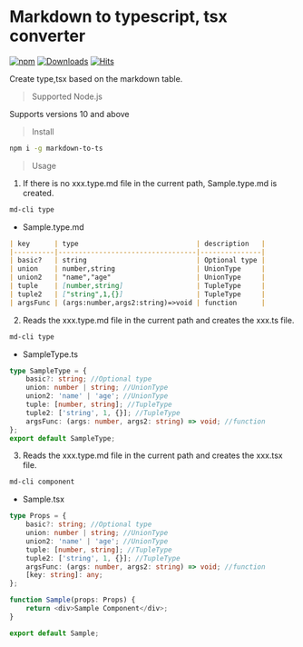 # Markdown to typescript, tsx converter

[![npm](https://img.shields.io/npm/v/markdown-to-ts)](https://www.npmjs.com/package/markdown-to-ts)
[![Downloads](https://img.shields.io/npm/dm/markdown-to-ts.svg)](http://npm-stat.com/charts.html?package=markdown-to-ts)
[![Hits](https://hits.seeyoufarm.com/api/count/incr/badge.svg?url=https%3A%2F%2Fgithub.com%2FJunH-K%2Fmarkdown-to-ts&count_bg=%2379C83D&title_bg=%23555555&icon=&icon_color=%23E7E7E7&title=hits&edge_flat=false)](https://hits.seeyoufarm.com)

Create type,tsx based on the markdown table.



> Supported Node.js

Supports versions 10 and above

> Install

```bash
npm i -g markdown-to-ts
```

> Usage

1. If there is no xxx.type.md file in the current path, Sample.type.md is created.
```bash
md-cli type
```
* Sample.type.md

```md
| key      | type                             | description   |
|----------|----------------------------------|---------------|
| basic?   | string                           | Optional type |
| union    | number,string                    | UnionType     |
| union2   | "name","age"                     | UnionType     |
| tuple    | [number,string]                  | TupleType     |
| tuple2   | ["string",1,{}]                  | TupleType     |
| argsFunc | (args:number,args2:string)=>void | function      |

```


2. Reads the xxx.type.md file in the current path and creates the xxx.ts file.
```bash
md-cli type
```
* SampleType.ts
```typescript
type SampleType = {
    basic?: string; //Optional type
    union: number | string; //UnionType
    union2: 'name' | 'age'; //UnionType
    tuple: [number, string]; //TupleType
    tuple2: ['string', 1, {}]; //TupleType
    argsFunc: (args: number, args2: string) => void; //function
};
export default SampleType;

```

3. Reads the xxx.type.md file in the current path and creates the xxx.tsx file.
```bash
md-cli component
```

* Sample.tsx
```typescript
type Props = {
    basic?: string; //Optional type
    union: number | string; //UnionType
    union2: 'name' | 'age'; //UnionType
    tuple: [number, string]; //TupleType
    tuple2: ['string', 1, {}]; //TupleType
    argsFunc: (args: number, args2: string) => void; //function
    [key: string]: any;
};

function Sample(props: Props) {
    return <div>Sample Component</div>;
}

export default Sample;

```
